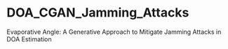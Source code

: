 # DOA_CGAN_Jamming_Attacks
 Evaporative Angle: A Generative Approach to Mitigate Jamming Attacks in DOA Estimation
